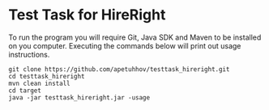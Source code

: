 # Test Task for HireRight
To run the program you will require Git, Java SDK and Maven to be installed on you computer. Executing the commands below will print out usage instructions.

	git clone https://github.com/apetuhhov/testtask_hireright.git
	cd testtask_hireright
	mvn clean install
	cd target
	java -jar testtask_hireright.jar -usage
